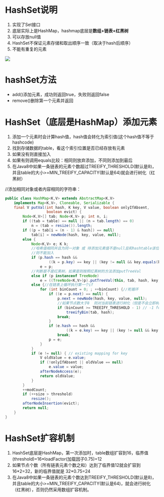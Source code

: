 # HashSet说明
1. 实现了Set接口
2. 底层实际上是HashMap，hashmap底层是**数组+链表+红黑树**
3. 可以存放null值
4. HashSet不保证元素存储和取出顺序一致（取决于hash后顺序）
5. 不能有重复的元素

![](https://gitee.com/xdqiang/picbed/raw/master/IDEA_imgs/MIK-gEx5n2.png)

# hashSet方法
- add()添加元素，成功则返回true，失败则返回false
- remove()删除第一个元素并返回

# HashSet（底层是HashMap）添加元素
1. 添加一个元素时会计算hash值，hash值会转化为索引值(这个hash值不等于hashcode)
2. 找到存储数据的table，看这个索引位置是否已经存放有元素
3. 如果没有则直接加入
4. 如果有则调用equals比较：相同则放弃添加，不同则添加到最后
5. 在Java8中如果一条链表的元素个数超过TREEIFY_THRESHOLD(默认是8)，并且table的大小>=MIN_TREEIFY_CAPACITY(默认是64)就会进行树化（红黑树）

//添加相同对象或者内容相同的字符串：
```java
public class HashMap<K,V> extends AbstractMap<K,V>
    implements Map<K,V>, Cloneable, Serializable {
    final V putVal(int hash, K key, V value, boolean onlyIfAbsent,
                   boolean evict) {
        Node<K,V>[] tab; Node<K,V> p; int n, i;
        if ((tab = table) == null || (n = tab.length) == 0)
            n = (tab = resize()).length;
        if ((p = tab[i = (n - 1) & hash]) == null)
            tab[i] = newNode(hash, key, value, null);
        else {
            Node<K,V> e; K k;
            //哈希值相同并且为同一对象 或 待添加元素值不是null且和hashtable该位置元素内容相同
            //则不能加入
            if (p.hash == hash &&
                    ((k = p.key) == key || (key != null && key.equals(k))))
                e = p;
            //判断是不是红黑树，如果是则按照红黑树的方法添加putTreeVal
            else if (p instanceof TreeNode)
                e = ((TreeNode<K,V>)p).putTreeVal(this, tab, hash, key, value);
            else {//在链表上循环执行第一个if
                for (int binCount = 0; ; ++binCount) {//死循环
                    if ((e = p.next) == null) {
                        p.next = newNode(hash, key, value, null);
                        //如果节点数大于8  则对当前链表进行树化（但是不会立即树化，会判断table的大小是否大于64，否则扩容，是则树化）
                        if (binCount >= TREEIFY_THRESHOLD - 1) // -1 for 1st
                            treeifyBin(tab, hash);
                        break;
                    }
                    if (e.hash == hash &&
                            ((k = e.key) == key || (key != null && key.equals(k))))
                        break;
                    p = e;
                }
            }
            if (e != null) { // existing mapping for key
                V oldValue = e.value;
                if (!onlyIfAbsent || oldValue == null)
                    e.value = value;
                afterNodeAccess(e);
                return oldValue;
            }
        }
        ++modCount;
        if (++size > threshold)
            resize();
        afterNodeInsertion(evict);
        return null;
    }
}
```

# HashSet扩容机制
1. HashSet底层是HashMap，第一次添加时，table数组扩容到16，临界值(threshold)=16*loadFactor(加载因子0.75)=12
2. 如果节点个数（所有链表元素个数之和）达到了临界值12就会扩容到16\*2=32，新的临界值就是 32*0.75=24
3. 在Java8中如果一条链表的元素个数达到TREEIFY_THRESHOLD(默认是8)，并且table的大小>=MIN_TREEIFY_CAPACITY(默认是64)，就会进行树化（红黑树），否则仍然采用数组扩容机制。
